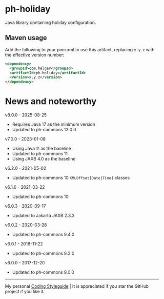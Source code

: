 # ph-holiday

Java library containing holiday configuration.

## Maven usage

Add the following to your pom.xml to use this artifact, replacing `x.y.z` with the effective version number:

```xml
<dependency>
  <groupId>com.helger</groupId>
  <artifactId>ph-holiday</artifactId>
  <version>x.y.z</version>
</dependency>
```

# News and noteworthy

v8.0.0 - 2025-08-25
* Requires Java 17 as the minimum version
* Updated to ph-commons 12.0.0

v7.0.0 - 2023-01-08
* Using Java 11 as the baseline
* Updated to ph-commons 11
* Using JAXB 4.0 as the baseline

v6.2.0 - 2021-05-02
* Updated to ph-commons 10 `XMLOffset[Date|Time]` classes

v6.1.0 - 2021-03-22
* Updated to ph-commons 10

v6.0.3 - 2020-09-17
* Updated to Jakarta JAXB 2.3.3

v6.0.2 - 2020-03-28
* Updated to ph-commons 9.4.0

v6.0.1 - 2018-11-22
* Updated to ph-commons 9.2.0

v6.0.0 - 2017-12-20
* Updated to ph-commons 9.0.0

---

My personal [Coding Styleguide](https://github.com/phax/meta/blob/master/CodingStyleguide.md) |
It is appreciated if you star the GitHub project if you like it.